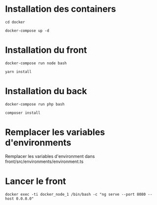 
# Installation des containers

``
cd docker
``

``
docker-compose up -d
``


# Installation du front


``
docker-compose run node bash
``

``
yarn install
``

# Installation du back


``
docker-compose run php bash
``

``
composer install
``


# Remplacer les variables d'environments


Remplacer les variables d'environment dans front/src/environments/environment.ts



# Lancer le front 

``
docker exec -ti docker_node_1 /bin/bash -c "ng serve --port 8080 --host 0.0.0.0"
``











